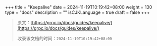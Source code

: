 +++
title = "Keepalive"
date = 2024-11-19T10:19:42+08:00
weight = 130
type = "docs"
description = ""
isCJKLanguage = true
draft = false
+++

> 原文：[https://grpc.io/docs/guides/keepalive/](https://grpc.io/docs/guides/keepalive/)
>
> 收录该文档的时间：`2024-11-19T10:19:42+08:00`
